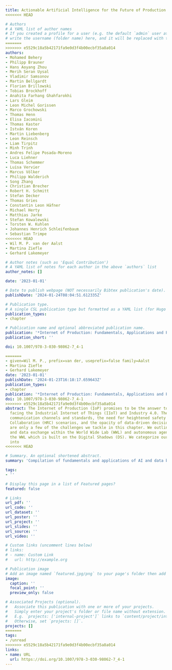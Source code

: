 ```yaml
---
title: Actionable Artificial Intelligence for the Future of Production
<<<<<<< HEAD

# Authors
# A YAML list of author names
# If you created a profile for a user (e.g. the default `admin` user at `content/authors/admin/`), 
# write the username (folder name) here, and it will be replaced with their full name and linked to their profile.
=======
>>>>>>> e5529c18a5b42171fa9e0d3f4b00ecbf35a8a014
authors:
- Mohamed Behery
- Philipp Brauner
- Hans Aoyang Zhou
- Merih Seran Uysal
- Vladimir Samsonov
- Martin Bellgardt
- Florian Brillowski
- Tobias Brockhoff
- Anahita Farhang Ghahfarokhi
- Lars Gleim
- Leon Michel Gorissen
- Marco Grochowski
- Thomas Henn
- Elisa Iacomini
- Thomas Kaster
- István Koren
- Martin Liebenberg
- Leon Reinsch
- Liam Tirpitz
- Minh Trinh
- Andres Felipe Posada-Moreno
- Luca Liehner
- Thomas Schemmer
- Luisa Vervier
- Marcus Völker
- Philipp Walderich
- Song Zhang
- Christian Brecher
- Robert H. Schmitt
- Stefan Decker
- Thomas Gries
- Constantin Leon Häfner
- Michael Herty
- Matthias Jarke
- Stefan Kowalewski
- Torsten W. Kuhlen
- Johannes Henrich Schleifenbaum
- Sebastian Trimpe
<<<<<<< HEAD
- Wil M. P. van der Aalst
- Martina Ziefle
- Gerhard Lakemeyer

# Author notes (such as 'Equal Contribution')
# A YAML list of notes for each author in the above `authors` list
author_notes: []

date: '2023-01-01'

# Date to publish webpage (NOT necessarily Bibtex publication's date).
publishDate: '2024-01-24T08:04:51.612335Z'

# Publication type.
# A single CSL publication type but formatted as a YAML list (for Hugo requirements).
publication_types:
- chapter

# Publication name and optional abbreviated publication name.
publication: '*Internet of Production: Fundamentals, Applications and Proceedings*'
publication_short: ''

doi: 10.1007/978-3-030-98062-7_4-1

=======
- given=Wil M. P., prefix=van der, useprefix=false family=Aalst
- Martina Ziefle
- Gerhard Lakemeyer
date: '2023-01-01'
publishDate: '2024-01-23T16:18:17.659643Z'
publication_types:
- chapter
publication: '*Internet of Production: Fundamentals, Applications and Proceedings*'
doi: 10.1007/978-3-030-98062-7_4-1
>>>>>>> e5529c18a5b42171fa9e0d3f4b00ecbf35a8a014
abstract: The Internet of Production (IoP) promises to be the answer to major challenges
  facing the Industrial Internet of Things (IIoT) and Industry 4.0. The lack of inter-company
  communication channels and standards, the need for heightened safety in Human Robot
  Collaboration (HRC) scenarios, and the opacity of data-driven decision support systems
  are only a few of the challenges we tackle in this chapter. We outline the communication
  and data exchange within the World Wide Lab (WWL) and autonomous agents that query
  the WWL which is built on the Digital Shadows (DS). We categorize our approaches
  into
<<<<<<< HEAD

# Summary. An optional shortened abstract.
summary: 'Compilation of fundamentals and applications of AI and data based systems in the context of the Industry 4.0.'

tags:
- ''

# Display this page in a list of Featured pages?
featured: false

# Links
url_pdf: ''
url_code: ''
url_dataset: ''
url_poster: ''
url_project: ''
url_slides: ''
url_source: ''
url_video: ''

# Custom links (uncomment lines below)
# links:
# - name: Custom Link
#   url: http://example.org

# Publication image
# Add an image named `featured.jpg/png` to your page's folder then add a caption below.
image:
  caption: ''
  focal_point: ''
  preview_only: false

# Associated Projects (optional).
#   Associate this publication with one or more of your projects.
#   Simply enter your project's folder or file name without extension.
#   E.g. `projects: ['internal-project']` links to `content/project/internal-project/index.md`.
#   Otherwise, set `projects: []`.
projects: []
=======
tags:
- /unread
>>>>>>> e5529c18a5b42171fa9e0d3f4b00ecbf35a8a014
links:
- name: URL
  url: https://doi.org/10.1007/978-3-030-98062-7_4-1
---
```

